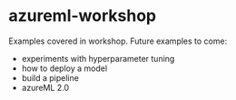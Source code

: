 # azureml-workshop

Examples covered in workshop. Future examples to come:
* experiments with hyperparameter tuning
* how to deploy a model
* build a pipeline
* azureML 2.0

